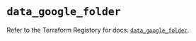 # `data_google_folder`

Refer to the Terraform Registory for docs: [`data_google_folder`](https://registry.terraform.io/providers/hashicorp/google-beta/4.62.1/docs/data-sources/google_folder).
